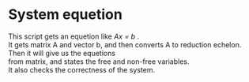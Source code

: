 # System equetion

This script gets an equetion like <i> Ax = b </i>.<br />
It gets matrix A and vector b, and then converts A to reduction echelon. Then it will give us the equetions <br />
from matrix, and states the free and non-free variables.<br />
It also checks the correctness of the system.<br />
